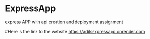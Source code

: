 # ExpressApp
express APP with api creation and deployment assignment

#Here is the link to the website
https://adilsexpressapp.onrender.com
